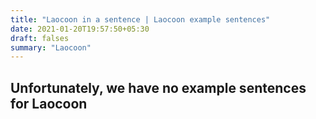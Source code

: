 ```yaml
---
title: "Laocoon in a sentence | Laocoon example sentences"
date: 2021-01-20T19:57:50+05:30
draft: falses
summary: "Laocoon"
---
```

## Unfortunately, we have no example sentences for Laocoon                 
